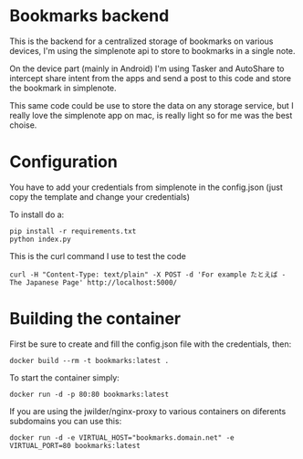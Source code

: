 
# Bookmarks backend

This is the backend for a centralized storage of bookmarks on various devices, I'm using the simplenote api to store to bookmarks in a single note.

On the device part (mainly in Android) I'm using Tasker and AutoShare to intercept share intent from the apps and send a post to this code and store the bookmark in simplenote.

This same code could be use to store the data on any storage service, but I really love the simplenote app on mac, is really light so for me was the best choise.

# Configuration

You have to add your credentials from simplenote in the config.json (just copy the template and change your credentials)

To install do a:
```
pip install -r requirements.txt
python index.py
```

This is the curl command I use to test the code
```
curl -H "Content-Type: text/plain" -X POST -d 'For example たとえば - The Japanese Page' http://localhost:5000/
```

# Building the container

First be sure to create and fill the config.json file with the credentials, then:

```
docker build --rm -t bookmarks:latest .
```

To start the container simply:

```
docker run -d -p 80:80 bookmarks:latest
```

If you are using the jwilder/nginx-proxy to various containers on diferents subdomains you can use this:

```
docker run -d -e VIRTUAL_HOST="bookmarks.domain.net" -e VIRTUAL_PORT=80 bookmarks:latest
```